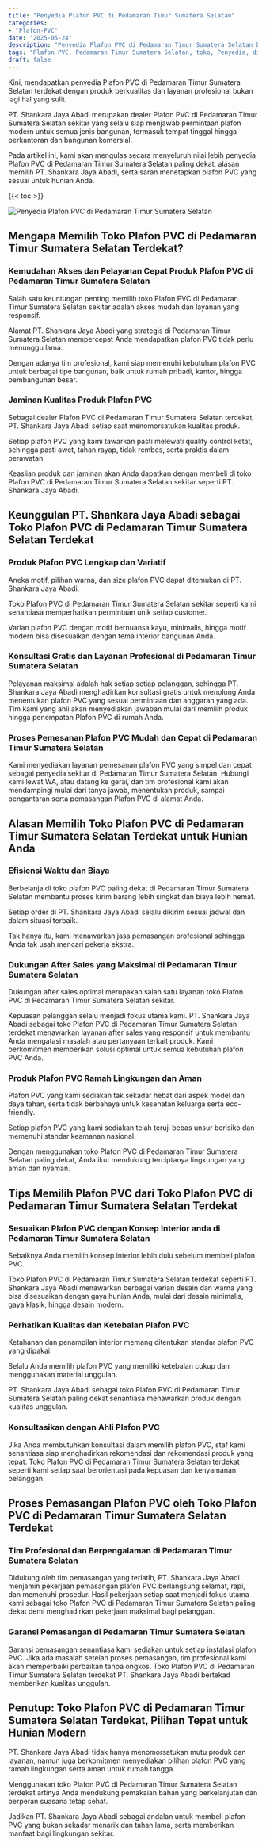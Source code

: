 ```yaml
---
title: "Penyedia Plafon PVC di Pedamaran Timur Sumatera Selatan"
categories: 
- "Plafon-PVC"
date: "2025-05-24"
description: "Penyedia Plafon PVC di Pedamaran Timur Sumatera Selatan bagi hunian, office, dan gerai. Plafon terbaik, beragam motif, pilihan warna modern, dengan layanan instalasi dikerjakan oleh tenaga ahli profesional serta garansi resmi!|Servis penjualan Plafon PVC di Pedamaran Timur Sumatera Selatan bagi kebutuhan tempat tinggal, perkantoran, maupun toko, dengan produk berkualitas dan instalasi oleh teknisi profesional serta garansi resmi.|Pilihan Plafon PVC di Pedamaran Timur Sumatera Selatan yang terbukti untuk hunian, perkantoran, dan ritel, dengan produk berkualitas dan pemasangan ditangani oleh teknisi ahli serta jaminan resmi.|Distribusi Plafon PVC di Pedamaran Timur Sumatera Selatan bagi rumah, perkantoran, serta toko, beserta plafon terbaik dan instalasi dikerjakan oleh tenaga ahli berpengalaman, lengkap beserta kepastian resmi.}"
tags: "Plafon PVC, Pedamaran Timur Sumatera Selatan, toko, Penyedia, distributor"
draft: false
---
```


Kini, mendapatkan penyedia Plafon PVC di Pedamaran Timur Sumatera Selatan terdekat dengan produk berkualitas dan layanan profesional bukan lagi hal yang sulit.

PT. Shankara Jaya Abadi merupakan dealer Plafon PVC di Pedamaran Timur Sumatera Selatan sekitar yang selalu siap menjawab permintaan plafon modern untuk semua jenis bangunan, termasuk tempat tinggal hingga perkantoran dan bangunan komersial.

Pada artikel ini, kami akan mengulas secara menyeluruh nilai lebih penyedia Plafon PVC di Pedamaran Timur Sumatera Selatan paling dekat, alasan memilih PT. Shankara Jaya Abadi, serta saran menetapkan plafon PVC yang sesuai untuk hunian Anda.

{{< toc >}}

![Penyedia Plafon PVC di Pedamaran Timur Sumatera Selatan](/images/Plafon-PVC/Penyedia-Plafon-PVC-di-Pedamaran-Timur-Sumatera-Selatan.png)


## Mengapa Memilih Toko Plafon PVC di Pedamaran Timur Sumatera Selatan Terdekat?

### Kemudahan Akses dan Pelayanan Cepat Produk Plafon PVC di Pedamaran Timur Sumatera Selatan

Salah satu keuntungan penting memilih toko Plafon PVC di Pedamaran Timur Sumatera Selatan sekitar adalah akses mudah dan layanan yang responsif.

Alamat PT. Shankara Jaya Abadi yang strategis di Pedamaran Timur Sumatera Selatan mempercepat Anda mendapatkan plafon PVC tidak perlu menunggu lama.

Dengan adanya tim profesional, kami siap memenuhi kebutuhan plafon PVC untuk berbagai tipe bangunan, baik untuk rumah pribadi, kantor, hingga pembangunan besar.

### Jaminan Kualitas Produk Plafon PVC

Sebagai dealer Plafon PVC di Pedamaran Timur Sumatera Selatan terdekat, PT. Shankara Jaya Abadi setiap saat menomorsatukan kualitas produk.

Setiap plafon PVC yang kami tawarkan pasti melewati quality control ketat, sehingga pasti awet, tahan rayap, tidak rembes, serta praktis dalam perawatan.

Keaslian produk dan jaminan akan Anda dapatkan dengan membeli di toko Plafon PVC di Pedamaran Timur Sumatera Selatan sekitar seperti PT. Shankara Jaya Abadi.

## Keunggulan PT. Shankara Jaya Abadi sebagai Toko Plafon PVC di Pedamaran Timur Sumatera Selatan Terdekat

### Produk Plafon PVC Lengkap dan Variatif

Aneka motif, pilihan warna, dan size plafon PVC dapat ditemukan di PT. Shankara Jaya Abadi.

Toko Plafon PVC di Pedamaran Timur Sumatera Selatan sekitar seperti kami senantiasa memperhatikan permintaan unik setiap customer.

Varian plafon PVC dengan motif bernuansa kayu, minimalis, hingga motif modern bisa disesuaikan dengan tema interior bangunan Anda.

### Konsultasi Gratis dan Layanan Profesional di Pedamaran Timur Sumatera Selatan

Pelayanan maksimal adalah hak setiap setiap pelanggan, sehingga PT. Shankara Jaya Abadi menghadirkan konsultasi gratis untuk menolong Anda menentukan plafon PVC yang sesuai permintaan dan anggaran yang ada. Tim kami yang ahli akan menyediakan jawaban mulai dari memilih produk hingga penempatan Plafon PVC di rumah Anda.

### Proses Pemesanan Plafon PVC Mudah dan Cepat di Pedamaran Timur Sumatera Selatan

Kami menyediakan layanan pemesanan plafon PVC yang simpel dan cepat sebagai penyedia sekitar di Pedamaran Timur Sumatera Selatan. Hubungi kami lewat WA, atau datang ke gerai, dan tim profesional kami akan mendampingi mulai dari tanya jawab, menentukan produk, sampai pengantaran serta pemasangan Plafon PVC di alamat Anda.

## Alasan Memilih Toko Plafon PVC di Pedamaran Timur Sumatera Selatan Terdekat untuk Hunian Anda

### Efisiensi Waktu dan Biaya

Berbelanja di toko plafon PVC paling dekat di Pedamaran Timur Sumatera Selatan membantu proses kirim barang lebih singkat dan biaya lebih hemat.

Setiap order di PT. Shankara Jaya Abadi selalu dikirim sesuai jadwal dan dalam situasi terbaik.

Tak hanya itu, kami menawarkan jasa pemasangan profesional sehingga Anda tak usah mencari pekerja ekstra.

### Dukungan After Sales yang Maksimal di Pedamaran Timur Sumatera Selatan

Dukungan after sales optimal merupakan salah satu layanan toko Plafon PVC di Pedamaran Timur Sumatera Selatan sekitar.

Kepuasan pelanggan selalu menjadi fokus utama kami. PT. Shankara Jaya Abadi sebagai toko Plafon PVC di Pedamaran Timur Sumatera Selatan terdekat menawarkan layanan after sales yang responsif untuk membantu Anda mengatasi masalah atau pertanyaan terkait produk. Kami berkomitmen memberikan solusi optimal untuk semua kebutuhan plafon PVC Anda.

### Produk Plafon PVC Ramah Lingkungan dan Aman

Plafon PVC yang kami sediakan tak sekadar hebat dari aspek model dan daya tahan, serta tidak berbahaya untuk kesehatan keluarga serta eco-friendly.

Setiap plafon PVC yang kami sediakan telah teruji bebas unsur berisiko dan memenuhi standar keamanan nasional.

Dengan menggunakan toko Plafon PVC di Pedamaran Timur Sumatera Selatan paling dekat, Anda ikut mendukung terciptanya lingkungan yang aman dan nyaman.

## Tips Memilih Plafon PVC dari Toko Plafon PVC di Pedamaran Timur Sumatera Selatan Terdekat

### Sesuaikan Plafon PVC dengan Konsep Interior anda di Pedamaran Timur Sumatera Selatan

Sebaiknya Anda memilih konsep interior lebih dulu sebelum membeli plafon PVC.

Toko Plafon PVC di Pedamaran Timur Sumatera Selatan terdekat seperti PT. Shankara Jaya Abadi menawarkan berbagai varian desain dan warna yang bisa disesuaikan dengan gaya hunian Anda, mulai dari desain minimalis, gaya klasik, hingga desain modern.

### Perhatikan Kualitas dan Ketebalan Plafon PVC

Ketahanan dan penampilan interior memang ditentukan standar plafon PVC yang dipakai.

Selalu Anda memilih plafon PVC yang memiliki ketebalan cukup dan menggunakan material unggulan.

PT. Shankara Jaya Abadi sebagai toko Plafon PVC di Pedamaran Timur Sumatera Selatan paling dekat senantiasa menawarkan produk dengan kualitas unggulan.

### Konsultasikan dengan Ahli Plafon PVC

Jika Anda membutuhkan konsultasi dalam memilih plafon PVC, staf kami senantiasa siap menghadirkan rekomendasi dan rekomendasi produk yang tepat. Toko Plafon PVC di Pedamaran Timur Sumatera Selatan terdekat seperti kami setiap saat berorientasi pada kepuasan dan kenyamanan pelanggan.

## Proses Pemasangan Plafon PVC oleh Toko Plafon PVC di Pedamaran Timur Sumatera Selatan Terdekat

### Tim Profesional dan Berpengalaman di Pedamaran Timur Sumatera Selatan

Didukung oleh tim pemasangan yang terlatih, PT. Shankara Jaya Abadi menjamin pekerjaan pemasangan plafon PVC berlangsung selamat, rapi, dan memenuhi prosedur. Hasil pekerjaan setiap saat menjadi fokus utama kami sebagai toko Plafon PVC di Pedamaran Timur Sumatera Selatan paling dekat demi menghadirkan pekerjaan maksimal bagi pelanggan.

### Garansi Pemasangan di Pedamaran Timur Sumatera Selatan

Garansi pemasangan senantiasa kami sediakan untuk setiap instalasi plafon PVC. Jika ada masalah setelah proses pemasangan, tim profesional kami akan memperbaiki perbaikan tanpa ongkos. Toko Plafon PVC di Pedamaran Timur Sumatera Selatan terdekat PT. Shankara Jaya Abadi bertekad memberikan kualitas unggulan.

## Penutup: Toko Plafon PVC di Pedamaran Timur Sumatera Selatan Terdekat, Pilihan Tepat untuk Hunian Modern

PT. Shankara Jaya Abadi tidak hanya menomorsatukan mutu produk dan layanan, namun juga berkomitmen menyediakan pilihan plafon PVC yang ramah lingkungan serta aman untuk rumah tangga.

Menggunakan toko Plafon PVC di Pedamaran Timur Sumatera Selatan terdekat artinya Anda mendukung pemakaian bahan yang berkelanjutan dan berperan suasana tetap sehat.

Jadikan PT. Shankara Jaya Abadi sebagai andalan untuk membeli plafon PVC yang bukan sekadar menarik dan tahan lama, serta memberikan manfaat bagi lingkungan sekitar.